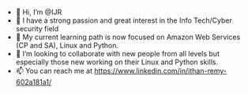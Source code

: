 - 👋 Hi, I’m @IJR
- 👀 I have a strong passion and great interest in the Info Tech/Cyber security field
- 🌱 My current learning path is now focused on Amazon Web Services (CP and SA), Linux and Python.
- 💞️ I’m looking to collaborate with new people from all levels but especially those new working on their Linux and Python skills.
- 📫 You can reach me at https://www.linkedin.com/in/ithan-remy-602a181a1/ 

<!---
IJR758/IJR758 is a ✨ special ✨ repository because its `README.md` (this file) appears on your GitHub profile.
You can click the Preview link to take a look at your changes.
--->
